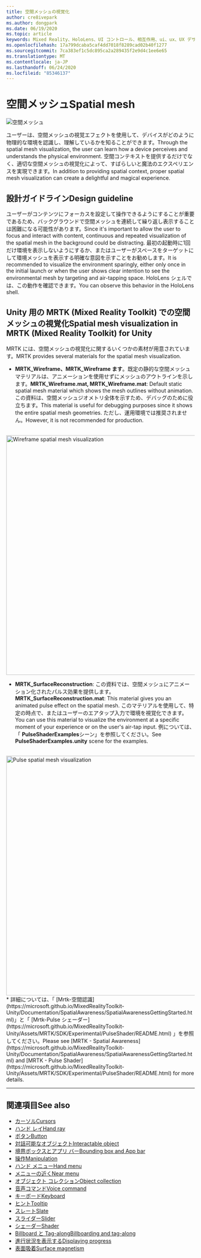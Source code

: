 ```yaml
---
title: 空間メッシュの視覚化
author: cre8ivepark
ms.author: dongpark
ms.date: 06/19/2020
ms.topic: article
keywords: Mixed Reality、HoloLens、UI コントロール、相互作用、ui、ux、UX デザイン、空間 UI、空間相互作用、3D UI、3D UX
ms.openlocfilehash: 17a799dcaba5caf4dd7018f8289cad02b40f1277
ms.sourcegitcommit: 7ca383ef1c5dc895ca2a289435f2e9d4c1ee6e65
ms.translationtype: MT
ms.contentlocale: ja-JP
ms.lasthandoff: 06/24/2020
ms.locfileid: "85346137"
---
```

# <a name="spatial-mesh"></a><span data-ttu-id="9fa7a-103">空間メッシュ</span><span class="sxs-lookup"><span data-stu-id="9fa7a-103">Spatial mesh</span></span>

![空間メッシュ](images/UX/MRTK_PulseShader_SpatialMesh.gif)

<span data-ttu-id="9fa7a-105">ユーザーは、空間メッシュの視覚エフェクトを使用して、デバイスがどのように物理的な環境を認識し、理解しているかを知ることができます。</span><span class="sxs-lookup"><span data-stu-id="9fa7a-105">Through the spatial mesh visualization, the user can learn how a device perceives and understands the physical environment.</span></span> <span data-ttu-id="9fa7a-106">空間コンテキストを提供するだけでなく、適切な空間メッシュの視覚化によって、すばらしいと魔法のエクスペリエンスを実現できます。</span><span class="sxs-lookup"><span data-stu-id="9fa7a-106">In addition to providing spatial context, proper spatial mesh visualization can create a delightful and magical experience.</span></span>  

## <a name="design-guideline"></a><span data-ttu-id="9fa7a-107">設計ガイドライン</span><span class="sxs-lookup"><span data-stu-id="9fa7a-107">Design guideline</span></span>
<span data-ttu-id="9fa7a-108">ユーザーがコンテンツにフォーカスを設定して操作できるようにすることが重要であるため、バックグラウンドで空間メッシュを連続して繰り返し表示することは困難になる可能性があります。</span><span class="sxs-lookup"><span data-stu-id="9fa7a-108">Since it's important to allow the user to focus and interact with content, continuous and repeated visualization of the spatial mesh in the background could be distracting.</span></span> <span data-ttu-id="9fa7a-109">最初の起動時に1回だけ環境を表示しないようにするか、またはユーザーがスペースをターゲットにして環境メッシュを表示する明確な意図を示すことをお勧めします。</span><span class="sxs-lookup"><span data-stu-id="9fa7a-109">It is recommended to visualize the environment sparingly, either only once in the initial launch or when the user shows clear intention to see the environmental mesh by targeting and air-tapping space.</span></span> <span data-ttu-id="9fa7a-110">HoloLens シェルでは、この動作を確認できます。</span><span class="sxs-lookup"><span data-stu-id="9fa7a-110">You can observe this behavior in the HoloLens shell.</span></span>
<br>


## <a name="spatial-mesh-visualization-in-mrtk-mixed-reality-toolkit-for-unity"></a><span data-ttu-id="9fa7a-111">Unity 用の MRTK (Mixed Reality Toolkit) での空間メッシュの視覚化</span><span class="sxs-lookup"><span data-stu-id="9fa7a-111">Spatial mesh visualization in MRTK (Mixed Reality Toolkit) for Unity</span></span>
<span data-ttu-id="9fa7a-112">MRTK には、空間メッシュの視覚化に関するいくつかの素材が用意されています。</span><span class="sxs-lookup"><span data-stu-id="9fa7a-112">MRTK provides several materials for the spatial mesh visualization.</span></span>

- <span data-ttu-id="9fa7a-113">**MRTK_Wireframe、MRTK_Wireframe ます**。既定の静的な空間メッシュマテリアルは、アニメーションを使用せずにメッシュのアウトラインを示します。</span><span class="sxs-lookup"><span data-stu-id="9fa7a-113">**MRTK_Wireframe.mat, MRTK_Wireframe.mat**: Default static spatial mesh material which shows the mesh outlines without animation.</span></span> <span data-ttu-id="9fa7a-114">この資料は、空間メッシュジオメトリ全体を示すため、デバッグのために役立ちます。</span><span class="sxs-lookup"><span data-stu-id="9fa7a-114">This material is useful for debugging purposes since it shows the entire spatial mesh geometries.</span></span> <span data-ttu-id="9fa7a-115">ただし、運用環境では推奨されません。</span><span class="sxs-lookup"><span data-stu-id="9fa7a-115">However, it is not recommended for production.</span></span>
<br>
<img src="images/SurfaceReconstruction.jpg" alt="Wireframe spatial mesh visualization" width="640px">

- <span data-ttu-id="9fa7a-116">**MRTK_SurfaceReconstruction**: この資料では、空間メッシュにアニメーション化されたパルス効果を提供します。</span><span class="sxs-lookup"><span data-stu-id="9fa7a-116">**MRTK_SurfaceReconstruction.mat**: This material gives you an animated pulse effect on the spatial mesh.</span></span> <span data-ttu-id="9fa7a-117">このマテリアルを使用して、特定の時点で、またはユーザーのエアタップ入力で環境を視覚化できます。</span><span class="sxs-lookup"><span data-stu-id="9fa7a-117">You can use this material to visualize the environment at a specific moment of your experience or on the user's air-tap input.</span></span> <span data-ttu-id="9fa7a-118">例については、「 **PulseShaderExamples**シーン」を参照してください。</span><span class="sxs-lookup"><span data-stu-id="9fa7a-118">See **PulseShaderExamples.unity** scene for the examples.</span></span>
<br>
<img src="images/UX/MRTK_SRMesh_Pulse.jpg" alt="Pulse spatial mesh visualization" width="640px">
* <span data-ttu-id="9fa7a-119">詳細については、「 [Mrtk-空間認識](https://microsoft.github.io/MixedRealityToolkit-Unity/Documentation/SpatialAwareness/SpatialAwarenessGettingStarted.html)」と「 [Mrtk-Pulse シェーダー](https://microsoft.github.io/MixedRealityToolkit-Unity/Assets/MRTK/SDK/Experimental/PulseShader/README.html) 」を参照してください。</span><span class="sxs-lookup"><span data-stu-id="9fa7a-119">Please see [MRTK - Spatial Awareness](https://microsoft.github.io/MixedRealityToolkit-Unity/Documentation/SpatialAwareness/SpatialAwarenessGettingStarted.html) and [MRTK - Pulse Shader](https://microsoft.github.io/MixedRealityToolkit-Unity/Assets/MRTK/SDK/Experimental/PulseShader/README.html) for more details.</span></span>

<br>

---

## <a name="see-also"></a><span data-ttu-id="9fa7a-120">関連項目</span><span class="sxs-lookup"><span data-stu-id="9fa7a-120">See also</span></span>

* [<span data-ttu-id="9fa7a-121">カーソル</span><span class="sxs-lookup"><span data-stu-id="9fa7a-121">Cursors</span></span>](cursors.md)
* [<span data-ttu-id="9fa7a-122">ハンド レイ</span><span class="sxs-lookup"><span data-stu-id="9fa7a-122">Hand ray</span></span>](point-and-commit.md)
* [<span data-ttu-id="9fa7a-123">ボタン</span><span class="sxs-lookup"><span data-stu-id="9fa7a-123">Button</span></span>](button.md)
* [<span data-ttu-id="9fa7a-124">対話可能なオブジェクト</span><span class="sxs-lookup"><span data-stu-id="9fa7a-124">Interactable object</span></span>](interactable-object.md)
* [<span data-ttu-id="9fa7a-125">境界ボックスとアプリ バー</span><span class="sxs-lookup"><span data-stu-id="9fa7a-125">Bounding box and App bar</span></span>](app-bar-and-bounding-box.md)
* [<span data-ttu-id="9fa7a-126">操作</span><span class="sxs-lookup"><span data-stu-id="9fa7a-126">Manipulation</span></span>](direct-manipulation.md)
* [<span data-ttu-id="9fa7a-127">ハンド メニュー</span><span class="sxs-lookup"><span data-stu-id="9fa7a-127">Hand menu</span></span>](hand-menu.md)
* [<span data-ttu-id="9fa7a-128">メニューの近く</span><span class="sxs-lookup"><span data-stu-id="9fa7a-128">Near menu</span></span>](near-menu.md)
* [<span data-ttu-id="9fa7a-129">オブジェクト コレクション</span><span class="sxs-lookup"><span data-stu-id="9fa7a-129">Object collection</span></span>](object-collection.md)
* [<span data-ttu-id="9fa7a-130">音声コマンド</span><span class="sxs-lookup"><span data-stu-id="9fa7a-130">Voice command</span></span>](voice-input.md)
* [<span data-ttu-id="9fa7a-131">キーボード</span><span class="sxs-lookup"><span data-stu-id="9fa7a-131">Keyboard</span></span>](keyboard.md)
* [<span data-ttu-id="9fa7a-132">ヒント</span><span class="sxs-lookup"><span data-stu-id="9fa7a-132">Tooltip</span></span>](tooltip.md)
* [<span data-ttu-id="9fa7a-133">スレート</span><span class="sxs-lookup"><span data-stu-id="9fa7a-133">Slate</span></span>](slate.md)
* [<span data-ttu-id="9fa7a-134">スライダー</span><span class="sxs-lookup"><span data-stu-id="9fa7a-134">Slider</span></span>](slider.md)
* [<span data-ttu-id="9fa7a-135">シェーダー</span><span class="sxs-lookup"><span data-stu-id="9fa7a-135">Shader</span></span>](shader.md)
* [<span data-ttu-id="9fa7a-136">Billboard と Tag-along</span><span class="sxs-lookup"><span data-stu-id="9fa7a-136">Billboarding and tag-along</span></span>](billboarding-and-tag-along.md)
* [<span data-ttu-id="9fa7a-137">進行状況を表示する</span><span class="sxs-lookup"><span data-stu-id="9fa7a-137">Displaying progress</span></span>](progress.md)
* [<span data-ttu-id="9fa7a-138">表面吸着</span><span class="sxs-lookup"><span data-stu-id="9fa7a-138">Surface magnetism</span></span>](surface-magnetism.md)
